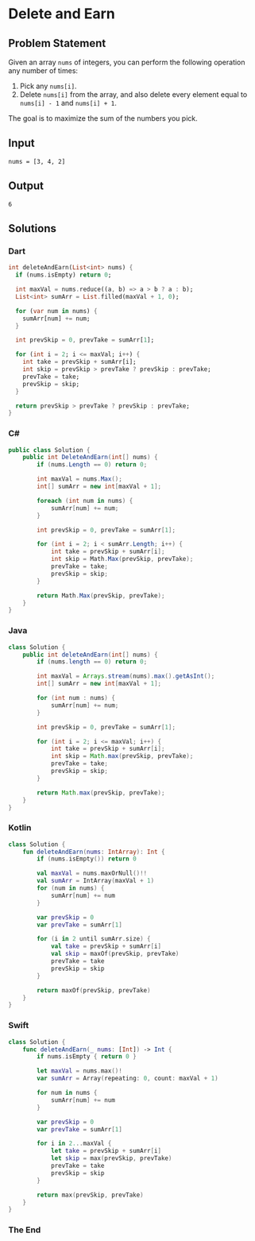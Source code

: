 # Delete and Earn

## Problem Statement

Given an array `nums` of integers, you can perform the following operation any number of times:

1. Pick any `nums[i]`.
2. Delete `nums[i]` from the array, and also delete every element equal to `nums[i] - 1` and `nums[i] + 1`.

The goal is to maximize the sum of the numbers you pick.

## Input

```text
nums = [3, 4, 2]
```

## Output

```text
6
```


## Solutions

### Dart

```dart
int deleteAndEarn(List<int> nums) {
  if (nums.isEmpty) return 0;

  int maxVal = nums.reduce((a, b) => a > b ? a : b);
  List<int> sumArr = List.filled(maxVal + 1, 0);

  for (var num in nums) {
    sumArr[num] += num;
  }

  int prevSkip = 0, prevTake = sumArr[1];

  for (int i = 2; i <= maxVal; i++) {
    int take = prevSkip + sumArr[i];
    int skip = prevSkip > prevTake ? prevSkip : prevTake;
    prevTake = take;
    prevSkip = skip;
  }

  return prevSkip > prevTake ? prevSkip : prevTake;
}
```

### C#

```csharp
public class Solution {
    public int DeleteAndEarn(int[] nums) {
        if (nums.Length == 0) return 0;

        int maxVal = nums.Max();
        int[] sumArr = new int[maxVal + 1];

        foreach (int num in nums) {
            sumArr[num] += num;
        }

        int prevSkip = 0, prevTake = sumArr[1];

        for (int i = 2; i < sumArr.Length; i++) {
            int take = prevSkip + sumArr[i];
            int skip = Math.Max(prevSkip, prevTake);
            prevTake = take;
            prevSkip = skip;
        }

        return Math.Max(prevSkip, prevTake);
    }
}
```

### Java

```java
class Solution {
    public int deleteAndEarn(int[] nums) {
        if (nums.length == 0) return 0;

        int maxVal = Arrays.stream(nums).max().getAsInt();
        int[] sumArr = new int[maxVal + 1];

        for (int num : nums) {
            sumArr[num] += num;
        }

        int prevSkip = 0, prevTake = sumArr[1];

        for (int i = 2; i <= maxVal; i++) {
            int take = prevSkip + sumArr[i];
            int skip = Math.max(prevSkip, prevTake);
            prevTake = take;
            prevSkip = skip;
        }

        return Math.max(prevSkip, prevTake);
    }
}
```

### Kotlin

```kotlin
class Solution {
    fun deleteAndEarn(nums: IntArray): Int {
        if (nums.isEmpty()) return 0

        val maxVal = nums.maxOrNull()!!
        val sumArr = IntArray(maxVal + 1)
        for (num in nums) {
            sumArr[num] += num
        }

        var prevSkip = 0
        var prevTake = sumArr[1]

        for (i in 2 until sumArr.size) {
            val take = prevSkip + sumArr[i]
            val skip = maxOf(prevSkip, prevTake)
            prevTake = take
            prevSkip = skip
        }

        return maxOf(prevSkip, prevTake)
    }
}
```

### Swift

```swift
class Solution {
    func deleteAndEarn(_ nums: [Int]) -> Int {
        if nums.isEmpty { return 0 }

        let maxVal = nums.max()!
        var sumArr = Array(repeating: 0, count: maxVal + 1)

        for num in nums {
            sumArr[num] += num
        }

        var prevSkip = 0
        var prevTake = sumArr[1]

        for i in 2...maxVal {
            let take = prevSkip + sumArr[i]
            let skip = max(prevSkip, prevTake)
            prevTake = take
            prevSkip = skip
        }

        return max(prevSkip, prevTake)
    }
}
```


### The End